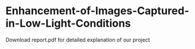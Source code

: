 # Enhancement-of-Images-Captured-in-Low-Light-Conditions

Download report.pdf for detailed explanation of our project
